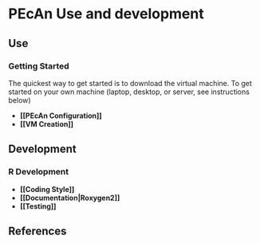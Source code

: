 # PEcAn Use and development

## Use
### Getting Started

The quickest way to get started is to download the virtual machine. To get started on your own machine (laptop, desktop, or server, see instructions below) 

* **[[PEcAn Configuration]]**
* **[[VM Creation]]**

## Development

### R Development
* **[[Coding Style]]**
* **[[Documentation|Roxygen2]]**
* **[[Testing]]**

## References